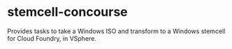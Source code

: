 # stemcell-concourse
Provides tasks to take a Windows ISO and transform to a Windows stemcell for Cloud Foundry, in VSphere.
